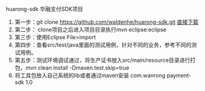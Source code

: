 huarong-sdk
华融支付SDK项目


1. 第一步：git clone https://github.com/waldenhe/huarong-sdk.git 
[直接下载](https://github.com/waldenhe/huarong-sdk/archive/master.zip) 
2. 第二步： clone项目之后进入项目目录执行mvn eclipse:eclipse
3. 第三步：使用Eclipse  File>import 
4. 第四步：查看src/test/java里面的测试用例，针对不同的业务，参考不同的测试用例。
5. 第五步：测试环境调试通过，将生产证书放入src/main/resource目录进行打包，mvn clean install -Dmaven.test.skip=true
6. 将工具包放入自己系统的lib或者通过maven安装 
     <dependency>
          <groupId>com.wanrong</groupId>
          <artifactId>payment-sdk</artifactId>
          <version>1.0</version>
     <dependency>




